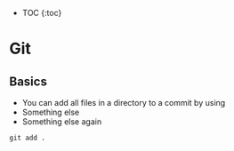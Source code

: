 * TOC
{:toc}

# Git

## Basics
- You can add all files in a directory to a commit by using 
- Something else 
- Something else again

```shell
git add .
```
